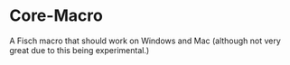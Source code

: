 # Core-Macro
A Fisch macro that should work on Windows and Mac (although not very great due to this being experimental.)
